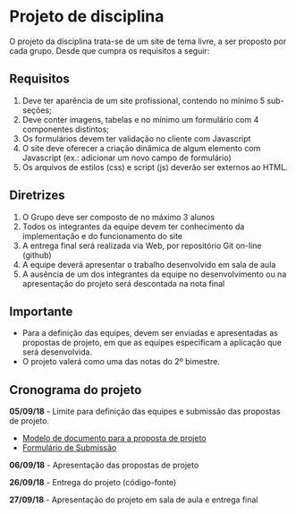 # Projeto de disciplina
O projeto da disciplina trata-se de um site de tema livre, a ser proposto por cada grupo. Desde que cumpra os requisitos a seguir:

## Requisitos
1. Deve ter aparência de um site profissional, contendo no mínimo 5 sub-seções;
2. Deve conter imagens, tabelas e no mínimo um formulário com 4 componentes distintos;
3. Os formulários devem ter validação no cliente com Javascript
4. O site deve oferecer a criação dinâmica de algum elemento com Javascript (ex.: adicionar um novo campo de formulário)
5. Os arquivos de estilos (css) e script (js) deverão ser externos ao HTML.

## Diretrizes
1. O Grupo deve ser composto de no máximo 3 alunos
2. Todos os integrantes da equipe devem ter conhecimento da implementação e do funcionamento do site
3. A entrega final será realizada via Web, por repositório Git on-line (github)
4. A equipe deverá apresentar o trabalho desenvolvido em sala de aula
5. A ausência de um dos integrantes da equipe no desenvolvimento ou na apresentação do projeto será descontada na nota final

## Importante
* Para a definição das equipes, devem ser enviadas e apresentadas as propostas de projeto, em que as equipes especificam a aplicação que será desenvolvida.  
* O projeto valerá como uma das notas do 2º bimestre.

## Cronograma do projeto
**05/09/18** - Limite para definição das equipes e submissão das propostas de projeto.
- [Modelo de documento para a proposta de projeto](https://docs.google.com/document/d/17bHMEhlfPpqkoJRNOR9mq9IAqVxfl2beV9vpaxGGm0s/edit?usp=sharing)
- [Formulário de Submissão](https://goo.gl/forms/cGuoEQK6ew2DbqK93)

**06/09/18** - Apresentação das propostas de projeto

**26/09/18** - Entrega do projeto (código-fonte)

**27/09/18** - Apresentação do projeto em sala de aula e entrega final
